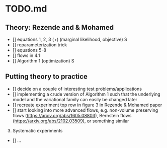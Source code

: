 # TODO.md

## Theory: Rezende and & Mohamed
- [] equations 1, 2, 3 (+) (marginal likelihood, objective) S
- [] reparameterization trick
- [] equations 5-8
- [] flows in 4.1
- [] Algorithm 1 (optimization) S

## Putting theory to practice
- [] decide on a couple of interesting test problems/applications
- [] implementing a crude version of Algorithm 1 such that the underlying model and the variational family can easily be changed later
- [] recreate experiment top row in figure 3 in Rezende & Mohamed paper
- [] start looking into more advanced flows, e.g. non-volume preserving flows (https://arxiv.org/abs/1605.08803), Bernstein flows (https://arxiv.org/abs/2102.03509), or something similar

3) Systematic experiments
- [] ...

